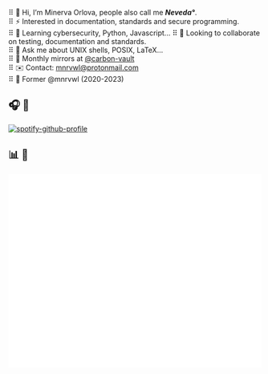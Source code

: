 ⠿ 🪬 Hi, I’m Minerva Orlova, people also call me _**Neveda°**_.  
⠿ ⚡️ Interested in documentation, standards and secure programming.  
⠿ 🌱 Learning cybersecurity, Python, Javascript...
⠿ 🚀 Looking to collaborate on testing, documentation and standards.  
⠿ 💬 Ask me about UNIX shells, POSIX, LaTeX...  
⠿ 🍴 Monthly mirrors at [@carbon-vault](https://github.com/carbon-vault)  
⠿ ✉️ Contact: <mnrvwl@protonmail.com>  
⠿ 📜 Former @mnrvwl (2020-2023)  

## 🎧 🎼

<a href="https://spotify-github-profile.vercel.app/api/view?uid=motj6ae4rw0e5w88ytbm9xih2&amp;redirect=true" rel="nofollow">
  <img src="https://camo.githubusercontent.com/a4d231b8631d50255ba4dde8d64ca6d64dd4ac6f2c4b74cc193b94e41f2f45c4/68747470733a2f2f73706f746966792d6769746875622d70726f66696c652e76657263656c2e6170702f6170692f766965773f7569643d6d6f746a3661653472773065357738387974626d397869683226636f7665725f696d6167653d74727565267468656d653d6e6174656d6f6f2d72652673686f775f6f66666c696e653d66616c7365266261636b67726f756e645f636f6c6f723d31323132313226696e7465726368616e67653d74727565266261725f636f6c6f723d353362313466266261725f636f6c6f725f636f7665723d66616c7365" alt="spotify-github-profile" data-canonical-src="https://spotify-github-profile.vercel.app/api/view?uid=motj6ae4rw0e5w88ytbm9xih2&amp;cover_image=true&amp;theme=natemoo-re&amp;show_offline=false&amp;background_color=121212&amp;interchange=true&amp;bar_color=53b14f&amp;bar_color_cover=false" style="max-width: 100%;" height="43%" width="43%">
</a>

## 📊 📐

![Metrics](/github-metrics.svg)

<!--
![](https://komarev.com/ghpvc/?username=mnrvwl)
-->

<!--
### Repos

<a href="https://github.com/nmap/nmap">
<picture>
  <source media="(prefers-color-scheme: dark)" srcset="https://github-readme-stats.vercel.app/api/pin/?username=nmap&repo=nmap&theme=dark">
  <img src="https://github-readme-stats.vercel.app/api/pin/?username=nmap&repo=nmap&theme=default">
</picture>
</a>
-->
